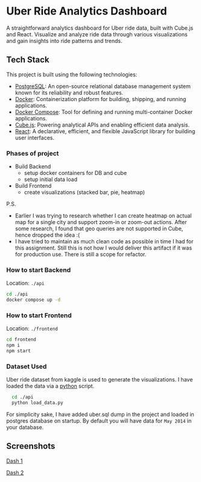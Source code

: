 # Uber Ride Analytics Dashboard

A straightforward analytics dashboard for Uber ride data, built with Cube.js and React. Visualize and analyze ride data through various visualizations and gain insights into ride patterns and trends.

## Tech Stack

This project is built using the following technologies:

- [PostgreSQL](https://www.postgresql.org/): An open-source relational database management system known for its reliability and robust features.
- [Docker](https://www.docker.com/): Containerization platform for building, shipping, and running applications.
- [Docker Compose](https://docs.docker.com/compose/): Tool for defining and running multi-container Docker applications.
- [Cube.js](https://cube.dev/): Powering analytical APIs and enabling efficient data analysis.
- [React](https://react.dev/): A declarative, efficient, and flexible JavaScript library for building user interfaces.

### Phases of project

- Build Backend
  - setup docker containers for DB and cube
  - setup initial data load
- Build Frontend
  - create visualizations (stacked bar, pie, heatmap)

P.S.

- Earlier I was trying to research whether I can create heatmap on actual map for a single city and support zoom-in or zoom-out actions. After some research, I found that geo queries are not supported in Cube, hence dropped the idea :(
- I have tried to maintain as much clean code as possible in time I had for this assignment. Still this is not how I would deliver this artifact if it was for production use. There is still a scope for refactor.

### How to start Backend

Location: `./api`

```bash
cd ./api
docker compose up -d
```
### How to start Frontend

Location: `./frontend`

```bash
cd frontend
npm i
npm start
```

### Dataset Used

Uber ride dataset from kaggle is used to generate the visualizations. I have loaded the data via a [python](./api/load_data.py) script.

```bash
  cd ./api
  python load_data.py
```

For simplicity sake, I have added uber.sql dump in the project and loaded in postgres database on startup. By default you will have data for `May 2014` in your database.

## Screenshots

[Dash 1](./docs/Dash1.png)

[Dash 2](./docs/Dash2.png)
